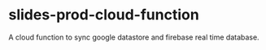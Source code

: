 # slides-prod-cloud-function
A cloud function to sync google datastore and firebase real time database.
